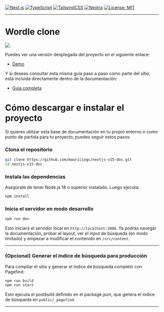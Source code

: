 [![Next.js](https://img.shields.io/badge/Next.js-15%2B-blue?logo=next.js)](https://nextjs.org/)
[![TypeScript](https://img.shields.io/badge/TypeScript-5.x-blue?logo=typescript)](https://www.typescriptlang.org/)
[![TailwindCSS](https://img.shields.io/badge/TailwindCSS-4.x-06b6d4?logo=tailwindcss)](https://tailwindcss.com/)
[![Nextra](https://img.shields.io/badge/Nextra-4.x-06b6d4?logo=nextra)](https://nextra.site/)
[![License: MIT](https://img.shields.io/badge/license-MIT-green.svg)](https://opensource.org/licenses/MIT)

---

# Wordle clone

![](https://cdn-images-1.medium.com/max/1600/1*g6yehfUoGnjog0GDn9t5xA.gif)

Puedes ver una versión desplegada del proyecto en el siguiente enlace:

- [Demo](http...)

Y si deseas consultar esta misma guía paso a paso como parte del sitio, está incluida directamente dentro de la documentación:

- [Guía completa](http...)

# Cómo descargar e instalar el proyecto

Si quieres utilizar esta base de documentación en tu propio entorno o como punto de partida para tu proyecto, puedes seguir estos pasos:

### Clona el repositorio

```bash
git clone https://github.com/mauriciogc/nextjs-v15-doc.git
cd nextjs-v15-doc
```

### Instala las dependencias

Asegúrate de tener Node.js 18 o superior instalado. Luego ejecuta:

```bash
npm install
```

### Inicia el servidor en modo desarrollo

```bash
npm run dev
```

Esto iniciará el servidor local en `http://localhost:3000`. Ya podrás navegar la documentación, probar el layout, ver el input de búsqueda (en modo limitado) y empezar a modificar el contenido en `/src/content`.

---

### (Opcional) Generar el índice de búsqueda para producción

Para compilar el sitio y generar el índice de búsqueda completo con Pagefind:

```bash
npm run build
npm run start
```

Esto ejecuta el postbuild definido en el package.json, que genera el índice de búsqueda en `public/_pagefind`.

---
